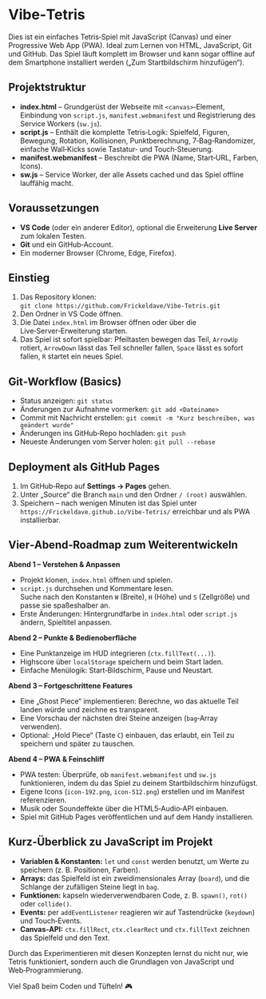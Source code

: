 # Vibe‑Tetris

Dies ist ein einfaches Tetris‑Spiel mit JavaScript (Canvas) und einer Progressive Web App (PWA). Ideal zum Lernen von HTML, JavaScript, Git und GitHub. Das Spiel läuft komplett im Browser und kann sogar offline auf dem Smartphone installiert werden („Zum Startbildschirm hinzufügen“).

## Projektstruktur

- **index.html** – Grundgerüst der Webseite mit `<canvas>`‑Element, Einbindung von `script.js`, `manifest.webmanifest` und Registrierung des Service Workers (`sw.js`).
- **script.js** – Enthält die komplette Tetris‑Logik: Spielfeld, Figuren, Bewegung, Rotation, Kollisionen, Punktberechnung, 7‑Bag‑Randomizer, einfache Wall‑Kicks sowie Tastatur‑ und Touch‑Steuerung.
- **manifest.webmanifest** – Beschreibt die PWA (Name, Start‑URL, Farben, Icons).
- **sw.js** – Service Worker, der alle Assets cached und das Spiel offline lauffähig macht.

## Voraussetzungen

- **VS Code** (oder ein anderer Editor), optional die Erweiterung **Live Server** zum lokalen Testen.
- **Git** und ein GitHub‑Account.
- Ein moderner Browser (Chrome, Edge, Firefox).

## Einstieg

1. Das Repository klonen:  
   `git clone https://github.com/Frickeldave/Vibe-Tetris.git`
2. Den Ordner in VS Code öffnen.
3. Die Datei `index.html` im Browser öffnen oder über die Live‑Server‑Erweiterung starten.
4. Das Spiel ist sofort spielbar: Pfeiltasten bewegen das Teil, `ArrowUp` rotiert, `ArrowDown` lässt das Teil schneller fallen, `Space` lässt es sofort fallen, `R` startet ein neues Spiel.

## Git‑Workflow (Basics)

- Status anzeigen: `git status`
- Änderungen zur Aufnahme vormerken: `git add <Dateiname>`
- Commit mit Nachricht erstellen: `git commit -m "Kurz beschreiben, was geändert wurde"`
- Änderungen ins GitHub‑Repo hochladen: `git push`
- Neueste Änderungen vom Server holen: `git pull --rebase`

## Deployment als GitHub Pages

1. Im GitHub‑Repo auf **Settings → Pages** gehen.
2. Unter „Source“ die Branch `main` und den Ordner `/ (root)` auswählen.
3. Speichern – nach wenigen Minuten ist das Spiel unter  
   `https://Frickeldave.github.io/Vibe-Tetris/` erreichbar und als PWA installierbar.

## Vier‑Abend‑Roadmap zum Weiterentwickeln

**Abend 1 – Verstehen & Anpassen**
- Projekt klonen, `index.html` öffnen und spielen.
- `script.js` durchsehen und Kommentare lesen.  
  Suche nach den Konstanten `W` (Breite), `H` (Höhe) und `S` (Zellgröße) und passe sie spaßeshalber an.
- Erste Änderungen: Hintergrundfarbe in `index.html` oder `script.js` ändern, Spieltitel anpassen.

**Abend 2 – Punkte & Bedienoberfläche**
- Eine Punktanzeige im HUD integrieren (`ctx.fillText(...)`).
- Highscore über `localStorage` speichern und beim Start laden.
- Einfache Menülogik: Start‑Bildschirm, Pause und Neustart.

**Abend 3 – Fortgeschrittene Features**
- Eine „Ghost Piece“ implementieren: Berechne, wo das aktuelle Teil landen würde und zeichne es transparent.
- Eine Vorschau der nächsten drei Steine anzeigen (`bag`‑Array verwenden).
- Optional: „Hold Piece“ (Taste `C`) einbauen, das erlaubt, ein Teil zu speichern und später zu tauschen.

**Abend 4 – PWA & Feinschliff**
- PWA testen: Überprüfe, ob `manifest.webmanifest` und `sw.js` funktionieren, indem du das Spiel zu deinem Startbildschirm hinzufügst.
- Eigene Icons (`icon-192.png`, `icon-512.png`) erstellen und im Manifest referenzieren.
- Musik oder Soundeffekte über die HTML5‑Audio‑API einbauen.
- Spiel mit GitHub Pages veröffentlichen und auf dem Handy installieren.

## Kurz‑Überblick zu JavaScript im Projekt

- **Variablen & Konstanten:** `let` und `const` werden benutzt, um Werte zu speichern (z. B. Positionen, Farben).
- **Arrays:** das Spielfeld ist ein zweidimensionales Array (`board`), und die Schlange der zufälligen Steine liegt in `bag`.
- **Funktionen:** kapseln wiederverwendbaren Code, z. B. `spawn()`, `rot()` oder `collide()`.
- **Events:** per `addEventListener` reagieren wir auf Tastendrücke (`keydown`) und Touch‑Events.
- **Canvas‑API:** `ctx.fillRect`, `ctx.clearRect` und `ctx.fillText` zeichnen das Spielfeld und den Text.

Durch das Experimentieren mit diesen Konzepten lernst du nicht nur, wie Tetris funktioniert, sondern auch die Grundlagen von JavaScript und Web‑Programmierung.

Viel Spaß beim Coden und Tüfteln! 🎮
